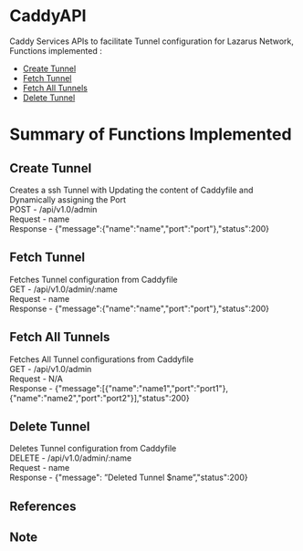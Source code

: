 # CaddyAPI
Caddy Services APIs to facilitate Tunnel configuration for Lazarus Network, Functions implemented :
* [Create Tunnel](#create-tunnel)
* [Fetch Tunnel](#fetch-tunnel) 
* [Fetch All Tunnels](#fetch-all-tunnels)
* [Delete Tunnel](#delete-tunnel)

# Summary of Functions Implemented

## Create Tunnel
Creates a ssh Tunnel with Updating the content of Caddyfile and Dynamically assigning the Port<br>
POST - /api/v1.0/admin <br>
Request - name <br>
Response - {"message":{"name":"name","port":"port"},"status":200} <br>

## Fetch Tunnel
Fetches Tunnel configuration from Caddyfile <br>
GET - /api/v1.0/admin/:name <br>
Request - name <br>
Response - {"message":{"name":"name","port":"port"},"status":200} <br>

## Fetch All Tunnels
Fetches All Tunnel configurations from Caddyfile <br>
GET - /api/v1.0/admin <br>
Request - N/A <br>
Response - {"message":[{"name":"name1","port":"port1"}, {"name":"name2","port":"port2"}],"status":200} <br>

## Delete Tunnel
Deletes Tunnel configuration from Caddyfile <br>
DELETE - /api/v1.0/admin/:name <br>
Request - name <br>
Response - {"message": ”Deleted Tunnel $name”,"status":200} <br>

## References

## Note